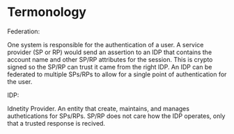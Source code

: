 # Termonology

Federation: 
    
   One system is responsible for the authentication of a user. A service provider (SP or RP) would send an assertion to an IDP that contains the account name and other SP/RP attributes for the session. This is crypto signed so the SP/RP can trust it came from the right IDP. An IDP can be federated to multiple SPs/RPs to allow for a single point of authentication for the user.
    
 IDP: 
 
   Idnetity Provider. An entity that create, maintains, and manages authetications for SPs/RPs. SP/RP does not care how the IDP operates, only that a trusted response is recived. 


   
